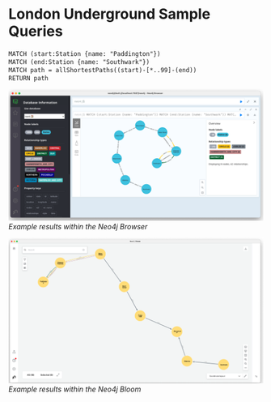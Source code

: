 # London Underground Sample Queries

~~~
MATCH (start:Station {name: "Paddington"})
MATCH (end:Station {name: "Southwark"})
MATCH path = allShortestPaths((start)-[*..99]-(end))
RETURN path
~~~

![image](images/LDNBrowser.png)<br>
_Example results within the Neo4j Browser_

![image](images/LDNBloom.png)<br>
_Example results within the Neo4j Bloom_


